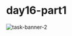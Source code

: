# day16-part1


![task-banner-2](https://user-images.githubusercontent.com/67959896/155000548-4151a68a-1ba7-4227-8097-5bf20d4ba456.jpeg)
